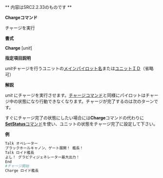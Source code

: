 ** 内容はSRC2.2.33のものです **

**Chargeコマンド**

チャージを実行

**書式**

**Charge** [*unit*]

**指定項目説明**

*unit*チャージを行うユニットの[メインパイロット名](メインパイロット名.md)または[ユニットＩＤ](ユニットＩＤ.md)（省略可）

**解説**

*unit* にチャージを実行させます。[チャージコマンド](チャージ.md)と同様にパイロットはチャージ中の状態になり行動できなくなります。チャージが完了するのは次のターンです。

すぐにチャージ完了の状態にしたい場合には**Charge**コマンドの代わりに[**SetStatus**コマンド](SetStatusコマンド.md)を使い、ユニットの状態をチャージ完了に設定して下さい。

**例**
```sh
Talk オペレーター
ブラックホールキャノン、ゲート展開！ 艦長！
Talk ロイド艦長
よし！ グラビティジェネレーター最大出力！
End
#チャージ開始
Charge ロイド艦長
```


